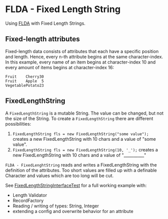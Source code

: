 FLDA - Fixed Length String
==========================

Using [FLDA](https://github.com/tinosteinort/flda-core) with Fixed Length Strings.

## Fixed-length attributes
Fixed-length data consists of attributes that each have a specific position and length. Hence, every n-th attribute
 begins at the same character-index. In this example, every name of an item begins at character-index 10 and every
 amount of items begins at character-index 16:  
```
Fruit    Cherry30
Fruit    Apple  5
VegetablePotato23
```

## FixedLengthString
A `FixedLengthString` is a mutable String. The value can be changed, but not the size of the String.
 To create a `FixedLengthString` there are different possibilities:
1. `FixedLengthString fls = new FixedLengthString("some value");` creates a new FixedLengthString with 10 chars and a value of "some value".
2. `FixedLengthString fls = new FixedLengthString(10, '_');` creates a new FixedLengthString with 10 chars and a value of "__________"

`FLDA - FixedLenghtString` reads and writes a FixedLengthString with the definition of the attributes. Too short values
 are filled up with a definable Character and values which are too long will be cut.

See [FixedLengthStringInterfaceTest](src\test\java\com\github\tinosteinort\flda\fixedlengthstring\fullexample\FixedLengthStringInterfaceTest.java)
 for a full working example with:
* Length Validator
* RecordFactory
* Reading / writing of types: String, Integer
* extending a config and overwrite behavior for an attribute